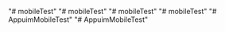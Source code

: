 "# mobileTest" 
"# mobileTest" 
"# mobileTest" 
"# mobileTest" 
"# AppuimMobileTest" 
"# AppuimMobileTest" 
